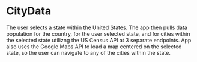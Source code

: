 # CityData

The user selects a state within the United States. The app then pulls data population for the country, for the user selected state, and for cities within the selected state utilizng the US Census API at 3 separate endpoints. App also uses the Google Maps API to load a map centered on the selected state, so the user can navigate to any of the cities within the state. 

